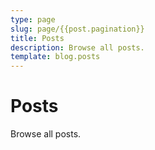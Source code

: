```yaml
---
type: page
slug: page/{{post.pagination}}
title: Posts
description: Browse all posts.  
template: blog.posts
---
```


# Posts

Browse all posts.
